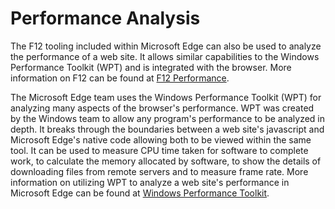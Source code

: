 # Performance Analysis
The F12 tooling included within Microsoft Edge can also be used to analyze the performance of a web site. It allows similar capabilities to the Windows Performance Toolkit (WPT) and is integrated with the browser. More information on F12 can be found at [F12 Performance](..\..\f12-devtools-guide). 

The Microsoft Edge team uses the Windows Performance Toolkit (WPT) for analyzing many aspects of the browser's performance. WPT was created by the Windows team to allow any program's performance to be analyzed in depth. It breaks through the boundaries between a web site's javascript and Microsoft Edge's native code allowing both to be viewed within the same tool. It can be used to measure CPU time taken for software to complete work, to calculate the memory allocated by software, to show the details of downloading files from remote servers and to measure frame rate. More information on utilizing WPT to analyze a web site's performance in Microsoft Edge can be found at [Windows Performance Toolkit](windows-performance-toolkit).